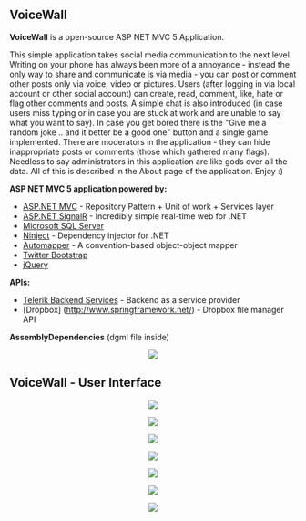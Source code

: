 ## VoiceWall

**VoiceWall** is a open-source ASP NET MVC 5 Application.

This simple application takes social media communication to the next level. Writing on your phone has always been more of a annoyance - instead the only way to share and communicate is via media - you can post or comment other posts only via voice, video or pictures. Users (after logging in via local account or other social account) can create, read, comment, like, hate or flag other comments and posts. A simple chat is also introduced (in case users miss typing or in case you are stuck at work and are unable to say what you want to say). In case you get bored there is the "Give me a random joke .. and it better be a good one" button and a single game implemented. There are moderators in the application - they can hide inappropriate posts or comments (those which gathered many flags). Needless to say administrators in this application are like gods over all the data. All of this is described in the About page of the application. Enjoy :) 

**ASP NET MVC 5 application powered by:**
- [ASP.NET MVC](http://www.asp.net/web-api) - Repository Pattern + Unit of work + Services layer
- [ASP.NET SignalR](http://signalr.net/) - Incredibly simple real-time web for .NET
- [Microsoft SQL Server](http://www.microsoft.com/en-us/server-cloud/products/sql-server/)
- [Ninject](http://www.ninject.org/) - Dependency injector for .NET
- [Automapper](http://automapper.org/) - A convention-based object-object mapper
- [Twitter Bootstrap](http://getbootstrap.com/)
- [jQuery](http://jquery.com/)

**APIs:**
- [Telerik Backend Services](http://www.telerik.com/backend-services) - Backend as a service provider
- [Dropbox] (http://www.springframework.net/) - Dropbox file manager API

**AssemblyDependencies** (dgml file inside)
<p align="center"><img src="https://raw.githubusercontent.com/fast4y/VoiceWall/master/images/0.jpg" /></p>


## VoiceWall - User Interface
<p align="center"><img src="https://raw.githubusercontent.com/fast4y/VoiceWall/master/images/1.jpg" /></p>
<p align="center"><img src="https://raw.githubusercontent.com/fast4y/VoiceWall/master/images/2.jpg" /></p>
<p align="center"><img src="https://raw.githubusercontent.com/fast4y/VoiceWall/master/images/3.jpg" /></p>
<p align="center"><img src="https://raw.githubusercontent.com/fast4y/VoiceWall/master/images/4.jpg" /></p>
<p align="center"><img src="https://raw.githubusercontent.com/fast4y/VoiceWall/master/images/5.jpg" /></p>
<p align="center"><img src="https://raw.githubusercontent.com/fast4y/VoiceWall/master/images/6.jpg" /></p>
<p align="center"><img src="https://raw.githubusercontent.com/fast4y/VoiceWall/master/images/7.jpg" /></p>
